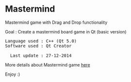 <h1>Mastermind</h1>

<p>Mastermind game with Drag and Drop functionality</p> 

<p>Goal : Create a mastermind board game in Qt (basic version)</p>

<pre>
Language used : C++ (Qt 5.0)
Software used : Qt Creator

  Last update : 27-12-2014
</pre>

<p>More details about Mastermind game <a href="http://en.wikipedia.org/wiki/Mastermind_%28board_game%29">here</a></p>

Enjoy :)
